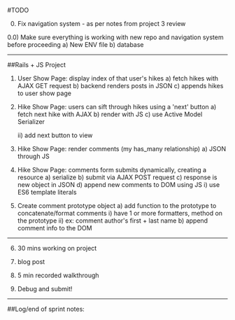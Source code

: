 #TODO

0) Fix navigation system - as per notes from project 3 review

0.0) Make sure everything is working with new repo and navigation system before proceeding
  a) New ENV file
  b) database

-----------------------------------------
##Rails + JS Project

1) User Show Page: display index of that user's hikes
  a) fetch hikes with AJAX GET request
  b) backend renders posts in JSON
  c) appends hikes to user show page

2) Hike Show Page: users can sift through hikes using a 'next' button
  a) fetch next hike with AJAX
  b) render with JS
  c) use Active Model Serializer
    <!-- i) add AMS gem -->
    ii) add next button to view

3) Hike Show Page: render comments (my has_many relationship)
  a) JSON through JS

4) Hike Show Page: comments form submits dynamically, creating a resource
  a) serialize
  b) submit via AJAX POST request
  c) response is new object in JSON
  d) append new comments to DOM using JS
    i) use ES6 template literals

5) Create comment prototype object
  a) add function to the prototype to concatenate/format comments
    i) have 1 or more formatters, method on the prototype
    ii) ex: comment author's first + last name
  b) append comment info to the DOM
------------------------------------------
6) 30 mins working on project

7) blog post

8) 5 min recorded walkthrough

9) Debug and submit!
-------------------------------------------
##Log/end of sprint notes: